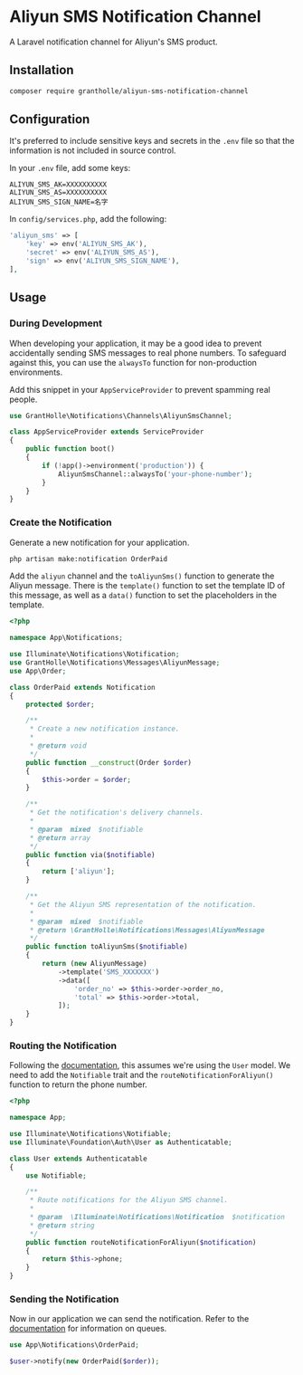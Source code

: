 # Aliyun SMS Notification Channel

A Laravel notification channel for Aliyun's SMS product.

## Installation

```bash
composer require grantholle/aliyun-sms-notification-channel
```

## Configuration

It's preferred to include sensitive keys and secrets in the `.env` file so that the information is not included in source control.

In your `.env` file, add some keys:

```
ALIYUN_SMS_AK=XXXXXXXXXX
ALIYUN_SMS_AS=XXXXXXXXXX
ALIYUN_SMS_SIGN_NAME=名字
```

In `config/services.php`, add the following:

```php
'aliyun_sms' => [
    'key' => env('ALIYUN_SMS_AK'),
    'secret' => env('ALIYUN_SMS_AS'),
    'sign' => env('ALIYUN_SMS_SIGN_NAME'),
],
```

## Usage

### During Development

When developing your application, it may be a good idea to prevent accidentally sending SMS messages to real phone numbers. To safeguard against this, you can use the `alwaysTo` function for non-production environments.

Add this snippet in your `AppServiceProvider` to prevent spamming real people.

```php
use GrantHolle\Notifications\Channels\AliyunSmsChannel;

class AppServiceProvider extends ServiceProvider
{
    public function boot()
    {
        if (!app()->environment('production')) {
            AliyunSmsChannel::alwaysTo('your-phone-number');
        }
    }
}
```

### Create the Notification

Generate a new notification for your application.

```bash
php artisan make:notification OrderPaid
```

Add the `aliyun` channel and the `toAliyunSms()` function to generate the Aliyun message. There is the `template()` function to set the template ID of this message, as well as a `data()` function to set the placeholders in the template.

```php
<?php

namespace App\Notifications;

use Illuminate\Notifications\Notification;
use GrantHolle\Notifications\Messages\AliyunMessage;
use App\Order;

class OrderPaid extends Notification
{
    protected $order;

    /**
     * Create a new notification instance.
     *
     * @return void
     */
    public function __construct(Order $order)
    {
        $this->order = $order;
    }

    /**
     * Get the notification's delivery channels.
     *
     * @param  mixed  $notifiable
     * @return array
     */
    public function via($notifiable)
    {
        return ['aliyun'];
    }

    /**
     * Get the Aliyun SMS representation of the notification.
     *
     * @param  mixed  $notifiable
     * @return \GrantHolle\Notifications\Messages\AliyunMessage
     */
    public function toAliyunSms($notifiable)
    {
        return (new AliyunMessage)
            ->template('SMS_XXXXXXX')
            ->data([
                'order_no' => $this->order->order_no,
                'total' => $this->order->total,
            ]);
    }
}
```

### Routing the Notification

Following the [documentation](https://laravel.com/docs/notifications#sending-notifications), this assumes we're using the `User` model. We need to add the `Notifiable` trait and the `routeNotificationForAliyun()` function to return the phone number.

```php
<?php

namespace App;

use Illuminate\Notifications\Notifiable;
use Illuminate\Foundation\Auth\User as Authenticatable;

class User extends Authenticatable
{
    use Notifiable;

    /**
     * Route notifications for the Aliyun SMS channel.
     *
     * @param  \Illuminate\Notifications\Notification  $notification
     * @return string
     */
    public function routeNotificationForAliyun($notification)
    {
        return $this->phone;
    }
}
```

### Sending the Notification

Now in our application we can send the notification. Refer to the [documentation](https://laravel.com/docs/notifications#sending-notifications) for information on queues.

```php
use App\Notifications\OrderPaid;

$user->notify(new OrderPaid($order));
```
